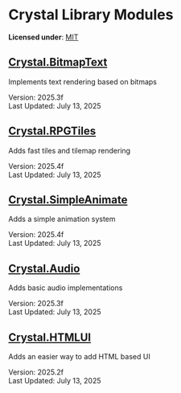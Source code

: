 # Crystal Library Modules

**Licensed under**: [MIT](https://github.com/Crystal2D/libs?tab=MIT-1-ov-file#readme)


## [Crystal.BitmapText](https://github.com/Crystal2D/libraries/tree/main/Crystal.BitmapText)
Implements text rendering based on bitmaps

Version: 2025.3f<br>
Last Updated: July 13, 2025

## [Crystal.RPGTiles](https://github.com/Crystal2D/libraries/tree/main/Crystal.RPGTiles)
Adds fast tiles and tilemap rendering

Version: 2025.4f<br>
Last Updated: July 13, 2025

## [Crystal.SimpleAnimate](https://github.com/Crystal2D/libraries/tree/main/Crystal.SimpleAnimate)

Adds a simple animation system

Version: 2025.4f<br>
Last Updated: July 13, 2025

## [Crystal.Audio](https://github.com/Crystal2D/libraries/tree/main/Crystal.Audio)

Adds basic audio implementations

Version: 2025.3f<br>
Last Updated: July 13, 2025

## [Crystal.HTMLUI](https://github.com/Crystal2D/libraries/tree/main/Crystal.HTMLUI)

Adds an easier way to add HTML based UI

Version: 2025.2f<br>
Last Updated: July 13, 2025